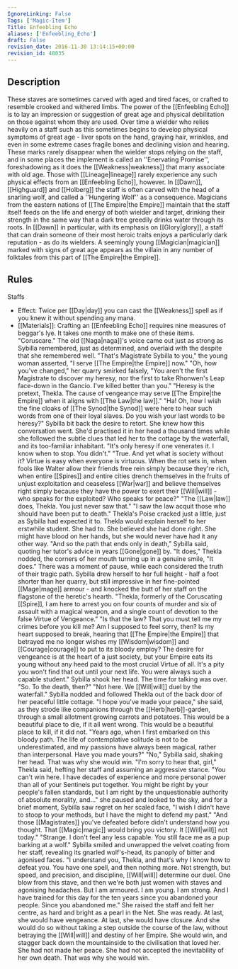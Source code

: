 ```yaml
---
IgnoreLinking: False
Tags: ['Magic-Item']
Title: Enfeebling Echo
aliases: ['Enfeebling_Echo']
draft: False
revision_date: 2016-11-30 13:14:15+00:00
revision_id: 48035
---
```


## Description
These staves are sometimes carved with aged and tired faces, or crafted to resemble crooked and withered limbs. The power of the [[Enfeebling Echo]] is to lay an impression or suggestion of great age and physical debilitation on those against whom they are used. Over time a wielder who relies heavily on a staff such as this sometimes begins to develop physical symptoms of great age - liver spots on the hand, graying hair, wrinkles, and even in some extreme cases fragile bones and declining vision and hearing. These marks rarely disappear when the wielder stops relying on the staff, and in some places the implement is called an ''Enervating Promise'', foreshadowing as it does the [[Weakness|weakness]] that many associate with old age. Those with [[Lineage|lineage]] rarely experience any such physical effects from an [[Enfeebling Echo]], however.
In [[Dawn]], [[Highguard]] and [[Holberg]] the staff is often carved with the head of a snarling wolf, and called a ''Hungering Wolf'' as a consequence. Magicians from the eastern nations of [[The Empire|the Empire]] maintain that the staff itself feeds on the life and energy of both wielder and target, drinking their strength in the same way that a dark tree greedily drinks water through its roots. In [[Dawn]] in particular, with its emphasis on [[Glory|glory]], a staff that can drain someone of their most heroic traits enjoys a particularly dark reputation - as do its wielders. A seemingly young [[Magician|magician]] marked with signs of great age appears as the villain in any number of folktales from this part of [[The Empire|the Empire]].
## Rules
Staffs
* Effect: Twice per [[Day|day]] you can cast the [[Weakness]] spell as if you knew it without spending any mana.
* [[Materials]]: Crafting an [[Enfeebling Echo]] requires nine measures of beggar's lye. It takes one month to make one of these items.
"Coruscare." The old [[Naga|naga]]'s voice came out just as strong as Sybilla remembered, just as determined, and overlaid with the despite that she remembered well.
"That's Magistrate Sybilla to you," the young woman asserted, "I serve [[The Empire|the Empire]] now."
"Oh, how you've changed," her quarry smirked falsely, "You aren't the first Magistrate to discover my heresy, nor the first to take Rhonwen's Leap face-down in the Gancio. I've killed better than you."
"Heresy is the pretext, Thekla. The cause of vengeance may serve [[The Empire|the Empire]] when it aligns with [[The Law|the law]]."
"Ha! Oh, how I wish the fine cloaks of [[The Synod|the Synod]] were here to hear such words from one of their loyal slaves. Do you wish your last words to be heresy?"
Sybilla bit back the desire to retort. She knew how this conversation went. She'd practised it in her head a thousand times while she followed the subtle clues that led her to the cottage by the waterfall, and its too-familiar inhabitant. "It's only heresy if one venerates it. I know when to stop. You didn't."
"True. And yet what is society without it? Virtue is easy when everyone is virtuous. When the rot sets in, when fools like Walter allow their friends free rein simply because they're rich, when entire [[Spires]] and entire cities drench themselves in the fruits of unjust exploitation and ceaseless [[War|war]] and believe themselves right simply because they have the power to exert their [[Will|will]] - who speaks for the exploited? Who speaks for peace?"
"The [[Law|law]] does, Thekla. You just never saw that."
"I saw the law acquit those who should have been put to death." Thekla's Poise cracked just a little, just as Sybilla had expected it to. Thekla would explain herself to her erstwhile student. She had to. She believed she had done right. She might have blood on her hands, but she would never have had it any other way.
"And so the path that ends only in death," Sybilla said, quoting her tutor's advice in years [[Gone|gone]] by.
"It does," Thekla nodded, the corners of her mouth turning up in a genuine smile, "It does."
There was a moment of pause, while each considered the truth of their tragic path.
Sybilla drew herself to her full height - half a foot shorter than her quarry, but still impressive in her fine-pointed [[Mage|mage]] armour - and knocked the butt of her staff on the flagstone of the heretic's hearth. "Thekla, formerly of the Coruscating [[Spire]], I am here to arrest you on four counts of murder and six of assault with a magical weapon, and a single count of devotion to the false Virtue of Vengeance."
"Is that the law? That you must tell me my crimes before you kill me? Am I supposed to feel sorry, then? Is my heart supposed to break, hearing that [[The Empire|the Empire]] that betrayed me no longer wishes my [[Wisdom|wisdom]] and [[Courage|courage]] to put to its bloody employ? The desire for vengeance is at the heart of a just society, but your Empire eats its young without any heed paid to the most crucial Virtue of all. It's a pity you won't find that out until your next life. You were always such a capable student."
Sybilla shook her head. The time for talking was over. "So. To the death, then?"
"Not here. We [[Will|will]] duel by the waterfall."
Sybilla nodded and followed Thekla out of the back door of her peaceful little cottage. "I hope you've made your peace," she said, as they strode like companions through the [[Herb|herb]]-garden, through a small allotment growing carrots and potatoes. This would be a beautiful place to die, if it all went wrong. This would be a beautiful place to kill, if it did not.
"Years ago, when I first embarked on this bloody path. The life of contemplative solitude is not to be underestimated, and my passions have always been magical, rather than interpersonal. Have you made yours?"
"No," Sybilla said, shaking her head. That was why she would win.
"I'm sorry to hear that, girl," Thekla said, hefting her staff and assuming an aggressive stance. "You can't win here. I have decades of experience and more personal power than all of your Sentinels put together. You might be right by your people's fallen standards, but I am right by the unquestionable authority of absolute morality, and..." she paused and looked to the sky, and for a brief moment, Sybilla saw regret on her scaled face, "I wish I didn't have to stoop to your methods, but I have the might to defend my past."
"And those [[Magistrates]] you've defeated before didn't understand how you thought. That [[Magic|magic]] would bring you victory. It [[Will|will]] not today."
"Strange. I don't feel any less capable. You still face me as a pup barking at a wolf."
Sybilla smiled and unwrapped the velvet coating from her staff, revealing its gnarled wolf's-head, its panoply of bitter and agonised faces. "I understand you, Thekla, and that's why I know how to defeat you. You have one spell, and then nothing more. Not strength, but speed, and precision, and discipline, [[Will|will]] determine our duel. One blow from this stave, and then we're both just women with staves and agonising headaches. But I am armoured. I am young. I am strong. And I have trained for this day for the ten years since you abandoned your people. Since you abandoned me." She raised the staff and felt her centre, as hard and bright as a pearl in the Net. She was ready. At last, she would have vengeance. At last, she would have closure. And she would do so without taking a step outside the course of the law, without betraying the [[Will|will]] and destiny of her Empire. She would win, and stagger back down the mountainside to the civilisation that loved her.
She had not made her peace. She had not accepted the inevitability of her own death. That was why she would win.